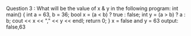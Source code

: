 Question 3 : What will be the value of x & y in the following program:
int main() {
int a = 63, b = 36;
bool x = (a < b) ? true : false;
int y = (a > b) ? a : b;
cout << x << "," << y << endl;
return 0;
}
x = false and y = 63
output: false,63